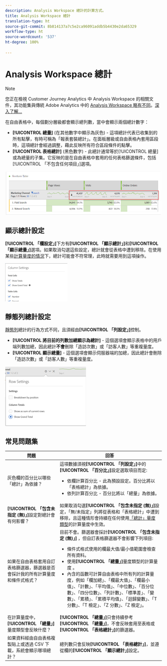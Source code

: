 ```yaml
---
description: Analysis Workspace 總計的計算方式。
title: Analysis Workspace 總計
translation-type: ht
source-git-commit: 8b814137a7c5e2ca96091addb5b4430e2da65329
workflow-type: ht
source-wordcount: '537'
ht-degree: 100%

---
```



# Analysis Workspace 總計

>[!NOTE]
>
>您正在檢視 Customer Journey Analytics 中 Analysis Workspace 的相關文件，其功能集與傳統 Adobe Analytics 中的 [Analysis Workspace 略有不同](https://docs.adobe.com/content/help/zh-Hant/analytics/analyze/analysis-workspace/home.html)。[深入了解...](/help/getting-started/cja-aa.md)

在自由表格中，每個劃分層級都會顯示總列數，當中會顯示兩個總計數字：

* **[!UICONTROL 總量]** (在其他數字中顯示為灰色) - 這項總計代表已收集到的所有點擊，有時可稱為「報表套裝總計」。在面板層級或自由表格內套用區段時，這項總計會經過調整，藉此反映所有符合區段條件的點擊。
* **[!UICONTROL 表格總計]** (黑色數字) - 此總計通常等於[!UICONTROL 總量]或為總量的子集。它反映的是在自由表格中套用的任何表格篩選條件，包括[!UICONTROL 「不包含任何項目」]選項。

![](assets/total-row.png)

## 顯示總計設定

**[!UICONTROL 「欄設定」]**&#x200B;下方有&#x200B;**[!UICONTROL 「顯示總計」]**&#x200B;和&#x200B;**[!UICONTROL 「顯示總量」]**&#x200B;選項。如果取消勾選這些設定，總計就會從表格中遭到移除。在使用某些[計算量度的情況](https://docs.adobe.com/content/help/zh-Hant/analytics/components/calculated-metrics/calcmetrics-reference/cm-totals.html)下，總計可能會不符常理，此時就需要用到這項操作。

![](assets/column-settings-total.png)

## 靜態列總計設定

[靜態列](/help/analysis-workspace/visualizations/freeform-table/column-row-settings/manual-vs-dynamic-rows.md)總計的行為方式不同，且須經由&#x200B;**[!UICONTROL 「列設定」]**&#x200B;控制。

* **[!UICONTROL 將目前的列數加總顯示為總計]** - 這個選項會顯示表格中的用戶端列數加總，因此總計&#x200B;**不會**&#x200B;刪除「造訪次數」或「訪客人數」等重複量度。
* **[!UICONTROL 顯示總量]** - 這個選項會顯示伺服器端的加總，因此總計會刪除「造訪次數」或「訪客人數」等重複量度。

![](assets/static-rows.png)

## 常見問題集

| 問題 | 回答 |
|---|---|
| 灰色欄的百分比以哪些「總計」為依據？ | 這項數據須視&#x200B;**[!UICONTROL 「列設定」]**&#x200B;中的&#x200B;**[!UICONTROL 「百分比」]**&#x200B;設定選取項目而定:<ul><li>依欄計算百分比 - 此為預設設定。百分比將以「表格總計」為依據。</li><li>依列計算百分比 - 百分比將以「總量」為依據。</li></ul> |
| **[!UICONTROL 「包含未指定 (無)」]**&#x200B;設定對總計會有何影響？ | 如果取消勾選&#x200B;**[!UICONTROL 「包含未指定 (無)」]**&#x200B;設定，「無/未指定」列將從表格和「表格總計」中遭到移除，且這種情形會持續在任何使用[「總計」量度類型](https://docs.adobe.com/content/help/zh-Hant/analytics/components/calculated-metrics/calcmetric-workflow/m-metric-type-alloc.html)的計算量度中生效。 |
| 如果在自由表格套用自訂表格篩選器，篩選器是否會採計我的所有計算量度和條件式格式？ | 目前不會。篩選器會採計&#x200B;**[!UICONTROL 「包含未指定 (無)」]** ，但自訂表格篩選器不會影響下列項目:<ul><li>條件式格式使用的欄最大值/最小值範圍會檢查所有資料。</li><li>使用&#x200B;**[!UICONTROL 「總量」]**&#x200B;量度類型的計算量度 。</li><li>內含的函數可計算自由表格中所有列的計算量度，例如「欄加總」、「欄最大值」、「欄最小值」、「計數」、「平均值」、「中位數」、「百分位數」、「四分位數」、「列計數」、「標準差」、「變數」、「累積」、「累積平均值」、「迴歸變數」、「T 分數」、「T 檢定」、「Z 分數」、「Z 檢定」。</li></ul> |
| 在計算量度中，**[!UICONTROL 「總量」]**&#x200B;量度類型會反映什麼？ | **[!UICONTROL 「總量」]**&#x200B;只會持續參考&#x200B;**[!UICONTROL 「總量」]**，不會反映套用至表格或&#x200B;**[!UICONTROL 「表格總計」]**&#x200B;的篩選器。 |
| 如果資料經由自由表格複製貼上或透過 CSV 下載，系統會顯示哪項總計？ | 總列數只會反映&#x200B;**[!UICONTROL 「表格總計」]**，並遵從欄的&#x200B;**[!UICONTROL 「顯示總計」]**&#x200B;設定。 |

